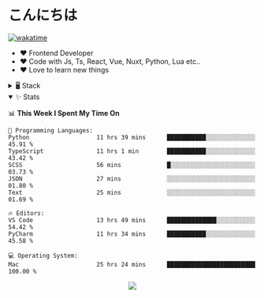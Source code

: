 # こんにちは

[![wakatime](https://wakatime.com/badge/user/018bd4cf-9224-4729-b4f3-31fc6a93ca34.svg)](https://wakatime.com/@flamescoder)

- ❤️ Frontend Developer
- ❤️ Code with Js, Ts, React, Vue, Nuxt, Python, Lua etc..
- ❤️ Love to learn new things


<details>
<summary>🖥️ Stack</summary>

- <img src="https://skillicons.dev/icons?i=nodejs" height="20px" align="center"> Frontend
  
  - <img src="https://skillicons.dev/icons?i=javascript" height="20px" align="center"> Javascript
  - <img src="https://skillicons.dev/icons?i=typescript" height="20px" align="center"> TypeScript
  - <img src="https://skillicons.dev/icons?i=react" height="20px" align="center"> React
  - <img src="https://skillicons.dev/icons?i=vue" height="20px" align="center"> Vue (v3)
  - <img src="https://skillicons.dev/icons?i=nuxt" height="20px" align="center"> Nuxt (v3)
  - <img src="https://skillicons.dev/icons?i=sass" height="20px" align="center"> Sass
    
- <img src="https://skillicons.dev/icons?i=python" height="20px" align="center"> Backend
  
  - <img src="https://skillicons.dev/icons?i=python" height="20px" align="center"> Python
  - <img src="https://skillicons.dev/icons?i=fastapi" height="20px" align="center"> Fastapi
  - <img src="https://skillicons.dev/icons?i=flask" height="20px" align="center"> Flask
  - <img src="https://skillicons.dev/icons?i=pytorch" height="20px" align="center"> Pytorch

- <img src="https://skillicons.dev/icons?i=git" height="20px" align="center"> Misc
  
  - <img src="https://skillicons.dev/icons?i=git" height="20px" align="center"> Git
  - <img src="https://skillicons.dev/icons?i=figma" height="20px" align="center"> Figma
  - <img src="https://skillicons.dev/icons?i=postgres" height="20px" align="center"> Postgres
</details>

<details open>
<summary>✨ Stats</summary>

<!--START_SECTION:waka-->
📊 **This Week I Spent My Time On** 

```text
💬 Programming Languages: 
Python                   11 hrs 39 mins      ███████████░░░░░░░░░░░░░░   45.91 % 
TypeScript               11 hrs 1 min        ███████████░░░░░░░░░░░░░░   43.42 % 
SCSS                     56 mins             █░░░░░░░░░░░░░░░░░░░░░░░░   03.73 % 
JSON                     27 mins             ░░░░░░░░░░░░░░░░░░░░░░░░░   01.80 % 
Text                     25 mins             ░░░░░░░░░░░░░░░░░░░░░░░░░   01.69 % 

🔥 Editors: 
VS Code                  13 hrs 49 mins      ██████████████░░░░░░░░░░░   54.42 % 
PyCharm                  11 hrs 34 mins      ███████████░░░░░░░░░░░░░░   45.58 % 

💻 Operating System: 
Mac                      25 hrs 24 mins      █████████████████████████   100.00 % 
```


<!--END_SECTION:waka-->
</details>

<div align="center">
  <img src="https://komarev.com/ghpvc/?username=FlamesC0der&style=flat-square&color=red"/>
</div>
